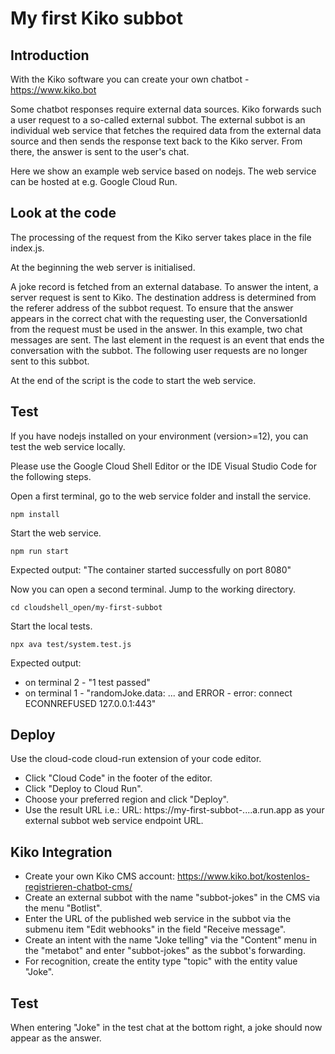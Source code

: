 # My first Kiko subbot

## Introduction
With the Kiko software you can create your own chatbot - https://www.kiko.bot 

Some chatbot responses require external data sources. Kiko forwards such a user request to a so-called external subbot. The external subbot is an individual web service that fetches the required data from the external data source and then sends the response text back to the Kiko server. From there, the answer is sent to the user's chat.

Here we show an example web service based on nodejs. The web service can be hosted at e.g. Google Cloud Run.

## Look at the code
The processing of the request from the Kiko server takes place in the file index.js.

At the beginning the web server is initialised.

A joke record is fetched from an external database.
To answer the intent, a server request is sent to Kiko.
The destination address is determined from the referer address of the subbot request.
To ensure that the answer appears in the correct chat with the requesting user, the ConversationId from the request must be used in the answer.
In this example, two chat messages are sent. 
The last element in the request is an event that ends the conversation with the subbot.
The following user requests are no longer sent to this subbot.

At the end of the script is the code to start the web service. 

## Test
If you have nodejs installed on your environment (version>=12), you can test the web service locally.

Please use the Google Cloud Shell Editor or the IDE Visual Studio Code for the following steps.

Open a first terminal, go to the web service folder and install the service.
```console
npm install
```

Start the web service.
```console
npm run start
```
Expected output: "The container started successfully on port  8080"

Now you can open a second terminal.
Jump to the working directory.
```console
cd cloudshell_open/my-first-subbot
```

Start the local tests.
```console
npx ava test/system.test.js
```

Expected output:
- on terminal 2 - "1 test passed"
- on terminal 1 - "randomJoke.data: ... and ERROR - error: connect ECONNREFUSED 127.0.0.1:443"

## Deploy
Use the cloud-code cloud-run extension of your code editor.
- Click "Cloud Code" in the footer of the editor.
- Click "Deploy to Cloud Run".
- Choose your preferred region and click "Deploy".
- Use the result URL i.e.: URL: https://my-first-subbot-....a.run.app as your external subbot web service endpoint URL.

## Kiko Integration
- Create your own Kiko CMS account: https://www.kiko.bot/kostenlos-registrieren-chatbot-cms/
- Create an external subbot with the name "subbot-jokes" in the CMS via the menu "Botlist". 
- Enter the URL of the published web service in the subbot via the submenu item "Edit webhooks" in the field "Receive message".
- Create an intent with the name "Joke telling" via the "Content" menu in the "metabot" and enter "subbot-jokes" as the subbot's forwarding.
- For recognition, create the entity type "topic" with the entity value "Joke".

## Test
When entering "Joke" in the test chat at the bottom right, a joke should now appear as the answer. 
